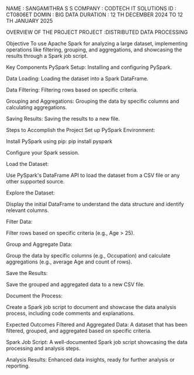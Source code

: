 NAME : SANGAMITHRA S S COMPANY : CODTECH IT SOLUTIONS ID : CT0806ET DOMIN : BIG DATA DURATION : 12 TH DECEMBER 2024 TO 12 TH JANUARY 2025

OVERVIEW OF THE PROJECT PROJECT :DISTRIBUTED DATA PROCESSING

Objective
To use Apache Spark for analyzing a large dataset, implementing operations like filtering, grouping, and aggregations, and showcasing the results through a Spark job script.

Key Components
PySpark Setup: Installing and configuring PySpark.

Data Loading: Loading the dataset into a Spark DataFrame.

Data Filtering: Filtering rows based on specific criteria.

Grouping and Aggregations: Grouping the data by specific columns and calculating aggregations.

Saving Results: Saving the results to a new file.

Steps to Accomplish the Project
Set up PySpark Environment:

Install PySpark using pip: pip install pyspark

Configure your Spark session.

Load the Dataset:

Use PySpark's DataFrame API to load the dataset from a CSV file or any other supported source.

Explore the Dataset:

Display the initial DataFrame to understand the data structure and identify relevant columns.

Filter Data:

Filter rows based on specific criteria (e.g., Age > 25).

Group and Aggregate Data:

Group the data by specific columns (e.g., Occupation) and calculate aggregations (e.g., average Age and count of rows).

Save the Results:

Save the grouped and aggregated data to a new CSV file.

Document the Process:

Create a Spark job script to document and showcase the data analysis process, including code comments and explanations.

Expected Outcomes
Filtered and Aggregated Data: A dataset that has been filtered, grouped, and aggregated based on specific criteria.

Spark Job Script: A well-documented Spark job script showcasing the data processing and analysis steps.

Analysis Results: Enhanced data insights, ready for further analysis or reporting.
